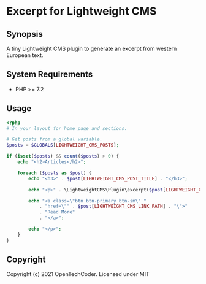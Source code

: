 # Excerpt for Lightweight CMS

## Synopsis

A tiny Lightweight CMS plugin to generate an excerpt from western European text.

## System Requirements

* PHP >= 7.2

## Usage

```php
<?php
# In your layout for home page and sections.

# Get posts from a global variable.
$posts = $GLOBALS[LIGHTWEIGHT_CMS_POSTS];

if (isset($posts) && count($posts) > 0) {
    echo "<h2>Articles</h2>";

    foreach ($posts as $post) {
        echo "<h3>" . $post[LIGHTWEIGHT_CMS_POST_TITLE] . "</h3>";

        echo "<p>" . \LightweightCMS\Plugin\excerpt($post[LIGHTWEIGHT_CMS_POST_CONTENT]) . " ";

        echo "<a class=\"btn btn-primary btn-sm\" "
            . "href=\"" . $post[LIGHTWEIGHT_CMS_LINK_PATH] . "\">"
            . "Read More"
            . "</a>";

        echo "</p>";
    }
}
```

## Copyright

Copyright (c) 2021 OpenTechCoder. Licensed under MIT
